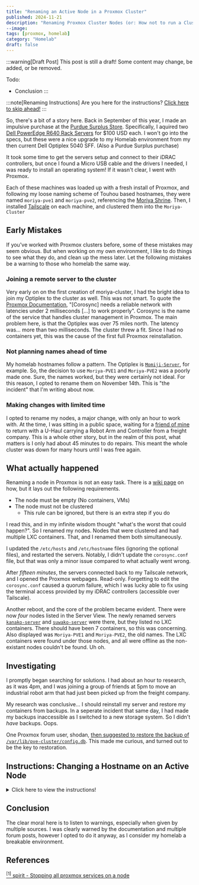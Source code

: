 ```yaml
---
title: "Renaming an Active Node in a Proxmox Cluster"
published: 2024-11-21
description: "Renaming Proxmox Cluster Nodes (or: How not to run a Cluster)"
--image:
tags: [proxmox, homelab]
category: "Homelab"
draft: false
---
```

:::warning[Draft Post]
This post is still a draft! Some content may change, be added, or be removed.

Todo:
  - Conclusion
:::

:::note[Renaming Instructions]
Are you here for the instructions? [Click here to skip ahead!](#instructions-changing-a-hostname-on-an-active-node)
:::

So, there's a bit of a story here. Back in September of this year, I made an impulsive purchase at the [Purdue Surplus Store](https://www.purdue.edu/surplus/). Specifically, I aquired two [Dell PowerEdge R640 Rack Servers](https://www.dell.com/us-en/work/shop/povw/poweredge-r640) for $100 USD each. I won't go into the specs, but these were a nice upgrade to my Homelab environment from my then current Dell Optiplex 5040 SFF. (Also a Purdue Surplus purchase)

It took some time to get the servers setup and connect to their iDRAC controllers, but once I found a Micro USB cable and the drivers I needed, I was ready to install an operating system! If it wasn't clear, I went with Proxmox.

Each of these machines was loaded up with a fresh install of Proxmox, and following my loose naming scheme of Touhou based hostnames, they were named `moriya-pve1` and `moriya-pve2`, referencing the [Moriya Shrine](https://en.touhouwiki.net/index.php?title=Moriya_Shrine). Then, I installed [Tailscale](https://tailscale.com) on each machine, and clustered them into the `Moriya-Cluster`

## Early Mistakes
If you've worked with Proxmox clusters before, some of these mistakes may seem obvious. But when working on my own environment, I like to do things to see what they do, and clean up the mess later. Let the following mistakes be a warning to those who homelab the same way.

### Joining a remote server to the cluster
Very early on on the first creation of moriya-cluster, I had the bright idea to join my Optiplex to the cluster as well. This was not smart. To quote the [Proxmox Documentation](https://pve.proxmox.com/pve-docs-6/chapter-pvecm.html#pvecm_cluster_network_requirements), "[Corosync] needs a reliable network with latencies under 2 milliseconds [...] to work properly". Corosync is the name of the service that handles cluster management in Proxmox.
The main problem here, is that the Optiplex was over 75 miles north. The latency was... more than two milliseconds. The cluster threw a fit. Since I had no containers yet, this was the cause of the first full Proxmox reinstallation.

### Not planning names ahead of time
My homelab hostnames follow a pattern. The Optiplex is [`Momiji-Server`](https://en.touhouwiki.net/wiki/Momiji_Inubashiri), for example. So, the decision to use `Moriya-PVE1` and `Moriya-PVE2` was a poorly made one. Sure, the names worked, but they were certainly not ideal. For this reason, I opted to rename them on November 14th. This is "the incident" that I'm writing about now.

### Making changes with limited time
I opted to rename my nodes, a major change, with only an hour to work with. At the time, I was sitting in a public space, waiting for a [friend of mine](https://fizzyapple12.com/) to return with a U-Haul carrying a Robot Arm and Controller from a freight company. This is a whole other story, but in the realm of this post, what matters is I only had about 45 minutes to do repairs. This meant the whole cluster was down for many hours until I was free again.

## What actually happened
Renaming a node in Proxmox is not an easy task. There is a [wiki page](https://pve.proxmox.com/wiki/Renaming_a_PVE_node) on how, but it lays out the following requirements.
- The node must be empty (No containers, VMs)
- The node must not be clustered
  - This rule can be ignored, but there is an extra step if you do

I read this, and in my infinite wisdom thought "what's the worst that could happen?". So I renamed my nodes. 
Nodes that were clustered and had multiple LXC containers. That, and I renamed them both simultaneously.

I updated the `/etc/hosts` and `/etc/hostname` files (ignoring the optional files), and restarted the servers. Notably, I didn't update the `corosync.conf` file, but that was only a minor issue compared to what actually went wrong.

After *fifteen minutes*, the servers connected back to my Tailscale network, and I opened the Proxmox webpages. Read-only. Forgetting to edit the `corosync.conf` caused a quorum failure, which I was lucky able to fix using the terminal access provided by my iDRAC controllers (accessible over Tailscale).

Another reboot, and the core of the problem became evident. There were now *four* nodes listed in the Server View. The newly renamed servers [`kanako-server`](https://en.touhouwiki.net/wiki/Kanako_Yasaka) and [`suwako-server`](https://en.touhouwiki.net/wiki/Suwako_Moriya) were there, but they listed no LXC containers. There should have been 7 containers, so this was concerning. Also displayed was `Moriya-PVE1` and `Moriya-PVE2`, the old names. The LXC containers were found under those nodes, and all were offline as the non-existant nodes couldn't be found. Uh oh.

## Investigating
I promptly began searching for solutions. I had about an hour to research, as it was 4pm, and I was joining a group of friends at 5pm to move an industrial robot arm that had just been picked up from the freight company.

My research was conclusive... I should reinstall my server and restore my containers from backups. In a seperate incident that same day, I had made my backups inaccessible as I switched to a new storage system. So I didn't *have* backups. Oops.

One Proxmox forum user, shodan, [then suggested to restore the backup of `/var/lib/pve-cluster/config.db`](https://forum.proxmox.com/threads/how-to-recover-var-lib-pve-cluster-config-db.27393/post-643164). This made me curious, and turned out to be the key to restoration.

## Instructions: Changing a Hostname on an Active Node

<details>
<summary>
Click here to view the instructions!
</summary>

:::caution[Disclaimer]
The following commands can cause irreversible damage and data loss!

It is advised to understand these steps yourself before running them. These commands have only been tested in a sandbox, and vary slightly from my recovery steps.

I am not liable for any issues that may arise from these commands.
:::
:::warning[Version Notice]
These steps were ran on Proxmox VE 8.2.7, and may or may not work on other versions. 
:::
:::tip[Restarting Nodes]
Do not restart any nodes until reaching the restart step! Restarting nodes early can cause a number of issues and junk folders. It is recommended to use the reboot command.
:::
:::tip[Recovering Nodes]
If you need to recover a node that you already renamed, try changing the hostname back. If that doesn't work, you will need to manually change `inode` and `parent` ids in the database for each folder and relevent file.
:::

1. Choose new hostnames for one or more nodes
2. Connect locally to the Proxmox server
    - Do not use the web interface, as the next step will temporarily stop the services it needs to run
3. Change the hostname in `/etc/pve/corosync.conf`
4. Stop all running Proxmox services <sup>[[1]](#references)</sup>
    ```bash
    killall -9 corosync
    systemctl restart pve-cluster
    systemctl restart pvedaemon
    systemctl restart pveproxy
    systemctl restart pvestatsd
    ```
5. Change the hostname in `/etc/hosts` and `/etc/hostname`
6. On the renamed node, run:
    ```bash
    sqlite3 /var/lib/pve-cluster/config.db
    ```
7. Making note of the entries, run:
    ```sql 
    SELECT * FROM tree WHERE type=4;
    ```
    - Alternatively use an online viewer such as [this one](https://inloop.github.io/sqlite-viewer/)
    - The most important fields are `inode` (First Column) and `name` (Seventh Column)
8. Identify the entry for *each* node you are renaming
9. For each node being renamed, run:
    ```sql
    UPDATE tree SET name = "NEW_NAME" WHERE inode=0;
    ```
    - Change `NEW_NAME` to the new hostname, and `0` to the inode number for the entry of the node
10. If the node is in a cluster, repeat steps 2-9 on *each node in the cluster*, even if it's not being renamed
    - This is important, as in a cluster environment corosync can sync the old database to the server, deleting the changes
11. Restart each modified node
    - Ideally, have an alternative access plan for the servers; if there is an error, the web interface may not come back up over the network
12. Edit `/etc/pve/nodes/NEW_NAME/ssh_known_hosts` and correct the hostname on all nodes
    - Replace `NEW_NAME` with the new hostname
</details>

## Conclusion
The clear moral here is to listen to warnings, especially when given by multiple sources. I was clearly warned by the documentation and multiple forum posts, however I opted to do it anyway, as I consider my homelab a breakable environment.

## References
[<sup>[1]</sup> spirit - Stopping all proxmox services on a node](https://forum.proxmox.com/threads/stopping-all-proxmox-services-on-a-node.34318/post-168154)